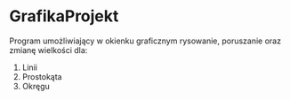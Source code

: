 # GrafikaProjekt
Program umożliwiający w okienku graficznym rysowanie, poruszanie oraz zmianę wielkości dla:
1) Linii
2) Prostokąta
3) Okręgu
